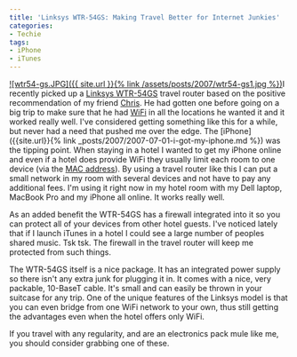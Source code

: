 ```yaml
---
title: 'Linksys WTR-54GS: Making Travel Better for Internet Junkies'
categories:
- Techie
tags:
- iPhone
- iTunes
---
```


[![wtr54-gs.JPG]({{ site.url }}{% link /assets/posts/2007/wtr54-gs1.jpg %})](http://www.linksys.com/servlet/Satellite?c=L_Product_C2&childpagename=US%252FLayout&cid=1122062241008&pagename=Linksys%252FCommon%252FVisitorWrapper)I recently picked up a [Linksys WTR-54GS](http://www.linksys.com/servlet/Satellite?c=L_Product_C2&childpagename=US%252FLayout&cid=1122062241008&pagename=Linksys%252FCommon%252FVisitorWrapper) travel router based on the positive recommendation of my friend [Chris](http://www.tersteeg.org/). He had gotten one before going on a big trip to make sure that he had [WiFi](http://en.wikipedia.org/wiki/Wi-Fi) in all the locations he wanted it and it worked really well.
I've considered getting something like this for a while, but never had a need that pushed me over the edge. The [iPhone]({{site.url}}{% link _posts/2007/2007-07-01-i-got-my-iphone.md %}) was the tipping point. When staying in a hotel I wanted to get my iPhone online and even if a hotel does provide WiFi they usually limit each room to one device (via the [MAC address](http://en.wikipedia.org/wiki/MAC_address)). By using a travel router like this I can put a small network in my room with several devices and not have to pay any additional fees. I'm using it right now in my hotel room with my Dell laptop, MacBook Pro and my iPhone all online. It works really well.

As an added benefit the WTR-54GS has a firewall integrated into it so you can protect all of your devices from other hotel guests. I've noticed lately that if I launch iTunes in a hotel I could see a large number of peoples shared music. Tsk tsk. The firewall in the travel router will keep me protected from such things.

The WTR-54GS itself is a nice package. It has an integrated power supply so there isn't any extra junk for plugging it in. It comes with a nice, very packable, 10-BaseT cable. It's small and can easily be thrown in your suitcase for any trip. One of the unique features of the Linksys model is that you can even bridge from one WiFi network to your own, thus still getting the advantages even when the hotel offers only WiFi.

If you travel with any regularity, and are an electronics pack mule like me, you should consider grabbing one of these.
